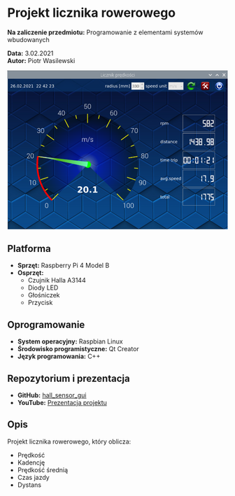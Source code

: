 # Projekt licznika rowerowego  

**Na zaliczenie przedmiotu:** Programowanie z elementami systemów wbudowanych  

**Data:** 3.02.2021  
**Autor:** Piotr Wasilewski  

![.](preview.png)

## Platforma  
- **Sprzęt:** Raspberry Pi 4 Model B  
- **Osprzęt:**  
  - Czujnik Halla A3144  
  - Diody LED  
  - Głośniczek  
  - Przycisk  

## Oprogramowanie  
- **System operacyjny:** Raspbian Linux  
- **Środowisko programistyczne:** Qt Creator  
- **Język programowania:** C++  

## Repozytorium i prezentacja  
- **GitHub:** [hall_sensor_gui](https://github.com/piotrw777/hall_sensor_gui.git)  
- **YouTube:** [Prezentacja projektu](https://youtu.be/9P1dUyM2dHk)  

## Opis  
Projekt licznika rowerowego, który oblicza:  
- Prędkość  
- Kadencję  
- Prędkość średnią  
- Czas jazdy  
- Dystans  
